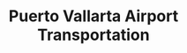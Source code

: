 ---
title: "Puerto Vallarta Airport Transportation"
url: /puerto-vallarta/puerto-vallarta-airport-transportation/
shop: agencia de viajes
---